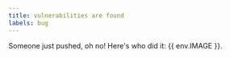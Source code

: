 ```yaml
---
title: vulnerabilities are found
labels: bug
---
```

Someone just pushed, oh no! Here's who did it: {{ env.IMAGE }}.
